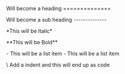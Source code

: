 Will become a heading 
\==============

Will become a sub heading 
\--------------

\*This will be Italic\*

\*\*This will be Bold\*\*

\- This will be a list item
\- This will be a list item

\    Add a indent and this will end up as code
